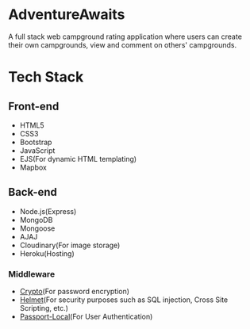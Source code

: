 # AdventureAwaits
A full stack web campground rating application where users can create their own campgrounds, view and comment on others' campgrounds.
# Tech Stack
## Front-end
  * HTML5
  * CSS3
  * Bootstrap
  * JavaScript
  * EJS(For dynamic HTML templating)
  * Mapbox
## Back-end
  * Node.js(Express)
  * MongoDB
  * Mongoose
  * AJAJ
  * Cloudinary(For image storage)
  * Heroku(Hosting)
### Middleware 
  * [Crypto](https://nodejs.org/api/crypto.html#crypto_crypto)(For password encryption)
  * [Helmet](https://helmetjs.github.io/)(For security purposes such as SQL injection, Cross Site Scripting, etc.)
  * [Passport-Local](https://github.com/jaredhanson/passport-local#passport-local)(For User Authentication)
  
